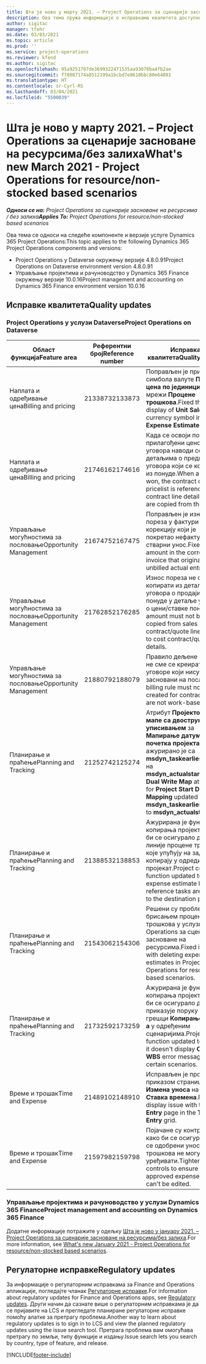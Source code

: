 ```yaml
---
title: Шта је ново у марту 2021. – Project Operations за сценарије засноване на ресурсима/без залиха
description: Ова тема пружа информације о исправкама квалитета доступним у издању услуге Project Operations за март 2021. за сценарије засноване на ресурсима/без залиха.
author: sigitac
manager: tfehr
ms.date: 03/03/2021
ms.topic: article
ms.prod: ''
ms.service: project-operations
ms.reviewer: kfend
ms.author: sigitac
ms.openlocfilehash: 95a9251707de3699322471535aa93070ba4fb2ae
ms.sourcegitcommit: f78087174a8512199a1bcbd7e8610bbc80e64801
ms.translationtype: HT
ms.contentlocale: sr-Cyrl-RS
ms.lasthandoff: 03/04/2021
ms.locfileid: "5500039"
---
```

# <a name="whats-new-march-2021---project-operations-for-resourcenon-stocked-based-scenarios"></a><span data-ttu-id="6c3a7-103">Шта је ново у марту 2021. – Project Operations за сценарије засноване на ресурсима/без залиха</span><span class="sxs-lookup"><span data-stu-id="6c3a7-103">What's new March 2021 - Project Operations for resource/non-stocked based scenarios</span></span>

<span data-ttu-id="6c3a7-104">_**Односи се на:** Project Operations за сценарије засноване на ресурсима / без залиха_</span><span class="sxs-lookup"><span data-stu-id="6c3a7-104">_**Applies To:** Project Operations for resource/non-stocked based scenarios_</span></span>

<span data-ttu-id="6c3a7-105">Ова тема се односи на следеће компоненте и верзије услуге Dynamics 365 Project Operations:</span><span class="sxs-lookup"><span data-stu-id="6c3a7-105">This topic applies to the following Dynamics 365 Project Operations components and versions:</span></span>

- <span data-ttu-id="6c3a7-106">Project Operations у Dataverse окружењу верзије 4.8.0.91</span><span class="sxs-lookup"><span data-stu-id="6c3a7-106">Project Operations on Dataverse environment version 4.8.0.91</span></span> 
- <span data-ttu-id="6c3a7-107">Управљање пројектима и рачуноводство у Dynamics 365 Finance окружењу верзије 10.0.16</span><span class="sxs-lookup"><span data-stu-id="6c3a7-107">Project management and accounting on Dynamics 365 Finance environment version 10.0.16</span></span> 

## <a name="quality-updates"></a><span data-ttu-id="6c3a7-108">Исправке квалитета</span><span class="sxs-lookup"><span data-stu-id="6c3a7-108">Quality updates</span></span>

### <a name="project-operations-on-dataverse"></a><span data-ttu-id="6c3a7-109">Project Operations у услузи Dataverse</span><span class="sxs-lookup"><span data-stu-id="6c3a7-109">Project Operations on Dataverse</span></span>


| <span data-ttu-id="6c3a7-110">**Област функција**</span><span class="sxs-lookup"><span data-stu-id="6c3a7-110">**Feature area**</span></span> | <span data-ttu-id="6c3a7-111">**Референтни број**</span><span class="sxs-lookup"><span data-stu-id="6c3a7-111">**Reference number**</span></span> | <span data-ttu-id="6c3a7-112">**Исправка квалитета**</span><span class="sxs-lookup"><span data-stu-id="6c3a7-112">**Quality update**</span></span> |
| --- | --- | --- |
| <span data-ttu-id="6c3a7-113">Наплата и одређивање цена</span><span class="sxs-lookup"><span data-stu-id="6c3a7-113">Billing and pricing</span></span> | <span data-ttu-id="6c3a7-114">2133873</span><span class="sxs-lookup"><span data-stu-id="6c3a7-114">2133873</span></span> | <span data-ttu-id="6c3a7-115">Поправљен је приказ симбола валуте **Продајна цена по јединици** на мрежи **Процене трошкова**.</span><span class="sxs-lookup"><span data-stu-id="6c3a7-115">Fixed the display of **Unit Sales Price** currency symbol in the **Expense Estimates** grid.</span></span> |
| <span data-ttu-id="6c3a7-116">Наплата и одређивање цена</span><span class="sxs-lookup"><span data-stu-id="6c3a7-116">Billing and pricing</span></span> | <span data-ttu-id="6c3a7-117">2174616</span><span class="sxs-lookup"><span data-stu-id="6c3a7-117">2174616</span></span> | <span data-ttu-id="6c3a7-118">Када се освоји понуда, прилагођени ценовник уговора наводи се у детаљима о предмету уговора који се копирају из понуде.</span><span class="sxs-lookup"><span data-stu-id="6c3a7-118">When a quote is won, the contract custom pricelist is referenced on contract line details that are copied from the quote.</span></span> |
| <span data-ttu-id="6c3a7-119">Управљање могућностима за пословање</span><span class="sxs-lookup"><span data-stu-id="6c3a7-119">Opportunity Management</span></span> | <span data-ttu-id="6c3a7-120">2167475</span><span class="sxs-lookup"><span data-stu-id="6c3a7-120">2167475</span></span> | <span data-ttu-id="6c3a7-121">Поправљен је износ пореза у фактури за корекцију који је покретао нефактурисани стварни унос.</span><span class="sxs-lookup"><span data-stu-id="6c3a7-121">Fixed tax amount in the correction invoice that originated an unbilled actual entry.</span></span> |
| <span data-ttu-id="6c3a7-122">Управљање могућностима за пословање</span><span class="sxs-lookup"><span data-stu-id="6c3a7-122">Opportunity Management</span></span> | <span data-ttu-id="6c3a7-123">2176285</span><span class="sxs-lookup"><span data-stu-id="6c3a7-123">2176285</span></span> | <span data-ttu-id="6c3a7-124">Износ пореза не сме се копирати из детаља уговора о продаји/ставке понуде у детаље уговора о цени/ставке понуде.</span><span class="sxs-lookup"><span data-stu-id="6c3a7-124">Tax amount must not be copied from sales contract/quote line details to cost contract/quote line details.</span></span> |
| <span data-ttu-id="6c3a7-125">Управљање могућностима за пословање</span><span class="sxs-lookup"><span data-stu-id="6c3a7-125">Opportunity Management</span></span> | <span data-ttu-id="6c3a7-126">2188079</span><span class="sxs-lookup"><span data-stu-id="6c3a7-126">2188079</span></span> | <span data-ttu-id="6c3a7-127">Правило дељене наплате не сме се креирати за уговоре који нису засновани на послу.</span><span class="sxs-lookup"><span data-stu-id="6c3a7-127">Split billing rule must not be created for contracts that are not work-based.</span></span> |
| <span data-ttu-id="6c3a7-128">Планирање и праћење</span><span class="sxs-lookup"><span data-stu-id="6c3a7-128">Planning and Tracking</span></span> | <span data-ttu-id="6c3a7-129">2125274</span><span class="sxs-lookup"><span data-stu-id="6c3a7-129">2125274</span></span> | <span data-ttu-id="6c3a7-130">Атрибут **Пројектовање мапе са двоструким уписивањем** за **Мапирање датума почетка пројекта** ажурирано је са **msdyn\_taskearlieststart** на **msdyn\_actualstart**.</span><span class="sxs-lookup"><span data-stu-id="6c3a7-130">**Project Dual Write Map** attribute for **Project Start Date Mapping** updated from **msdyn\_taskearlieststart** to **msdyn\_actualstart**.</span></span> |
| <span data-ttu-id="6c3a7-131">Планирање и праћење</span><span class="sxs-lookup"><span data-stu-id="6c3a7-131">Planning and Tracking</span></span> | <span data-ttu-id="6c3a7-132">2138853</span><span class="sxs-lookup"><span data-stu-id="6c3a7-132">2138853</span></span> | <span data-ttu-id="6c3a7-133">Ажурирана је функција копирања пројекта како би се осигурало да се линије процене трошкова које упућују на задатке копирају у одредишни пројекат.</span><span class="sxs-lookup"><span data-stu-id="6c3a7-133">Project copy function updated to ensure expense estimate lines that reference tasks are copied to the destination project.</span></span> |
| <span data-ttu-id="6c3a7-134">Планирање и праћење</span><span class="sxs-lookup"><span data-stu-id="6c3a7-134">Planning and Tracking</span></span> | <span data-ttu-id="6c3a7-135">2154306</span><span class="sxs-lookup"><span data-stu-id="6c3a7-135">2154306</span></span> | <span data-ttu-id="6c3a7-136">Решени су проблеми са брисањем процена трошкова у услузи Project Operations за сценарије засноване на ресурсима.</span><span class="sxs-lookup"><span data-stu-id="6c3a7-136">Fixed issues with deleting expense estimates in Project Operations for resource-based scenarios.</span></span> |
| <span data-ttu-id="6c3a7-137">Планирање и праћење</span><span class="sxs-lookup"><span data-stu-id="6c3a7-137">Planning and Tracking</span></span> | <span data-ttu-id="6c3a7-138">2173259</span><span class="sxs-lookup"><span data-stu-id="6c3a7-138">2173259</span></span> | <span data-ttu-id="6c3a7-139">Ажурирана је функција копирања пројекта како би се осигурало да не приказује поруку о грешци **Копирање САП-а** у одређеним сценаријима.</span><span class="sxs-lookup"><span data-stu-id="6c3a7-139">Project copy function updated to ensure it doesn't display **Copying WBS** error message in certain scenarios.</span></span> |
| <span data-ttu-id="6c3a7-140">Време и трошак</span><span class="sxs-lookup"><span data-stu-id="6c3a7-140">Time and Expense</span></span> | <span data-ttu-id="6c3a7-141">2148910</span><span class="sxs-lookup"><span data-stu-id="6c3a7-141">2148910</span></span> | <span data-ttu-id="6c3a7-142">Исправљен је проблем са приказом странице **Измена уноса** на мрежи **Ставка времена**.</span><span class="sxs-lookup"><span data-stu-id="6c3a7-142">Fixed display issue with the **Edit Entry** page in the **Time Entry** grid.</span></span> |
| <span data-ttu-id="6c3a7-143">Време и трошак</span><span class="sxs-lookup"><span data-stu-id="6c3a7-143">Time and Expense</span></span> | <span data-ttu-id="6c3a7-144">2159798</span><span class="sxs-lookup"><span data-stu-id="6c3a7-144">2159798</span></span> | <span data-ttu-id="6c3a7-145">Појачане су контроле како би се осигурало да се одобрени уноси трошкова не могу уређивати.</span><span class="sxs-lookup"><span data-stu-id="6c3a7-145">Tightened controls to ensure approved expense entries can't be edited.</span></span> |

### <a name="project-management-and-accounting-on-dynamics-365-finance"></a><span data-ttu-id="6c3a7-146">Управљање пројектима и рачуноводство у услузи Dynamics 365 Finance</span><span class="sxs-lookup"><span data-stu-id="6c3a7-146">Project management and accounting on Dynamics 365 Finance</span></span>

<span data-ttu-id="6c3a7-147">Додатне информације потражите у одељку [Шта је ново у јануару 2021. – Project Operations за сценарије засноване на ресурсима/без залиха](whats-new-jan-2021-resource-based.md).</span><span class="sxs-lookup"><span data-stu-id="6c3a7-147">For more information, see [What's new January 2021 - Project Operations for resource/non-stocked based scenarios](whats-new-jan-2021-resource-based.md).</span></span>

## <a name="regulatory-updates"></a><span data-ttu-id="6c3a7-148">Регулаторне исправке</span><span class="sxs-lookup"><span data-stu-id="6c3a7-148">Regulatory updates</span></span>

<span data-ttu-id="6c3a7-149">За информације о регулаторним исправкама за Finance and Operations апликације, погледајте чланак [Регулаторне исправке](https://docs.microsoft.com/dynamics365/finance/localizations/regulatory-updates).</span><span class="sxs-lookup"><span data-stu-id="6c3a7-149">For information about regulatory updates for Finance and Operations apps, see [Regulatory updates](https://docs.microsoft.com/dynamics365/finance/localizations/regulatory-updates).</span></span> <span data-ttu-id="6c3a7-150">Други начин да сазнате више о регулаторним исправкама је да се пријавите на LCS и прегледате планиране регулаторне исправке помоћу алатке за претрагу проблема.</span><span class="sxs-lookup"><span data-stu-id="6c3a7-150">Another way to learn about regulatory updates is to sign in to LCS and view the planned regulatory updates using the issue search tool.</span></span> <span data-ttu-id="6c3a7-151">Претрага проблема вам омогућава претрагу по земљи, типу функције и издању.</span><span class="sxs-lookup"><span data-stu-id="6c3a7-151">Issue search lets you search by country, type of feature, and release.</span></span>


[!INCLUDE[footer-include](../includes/footer-banner.md)]
